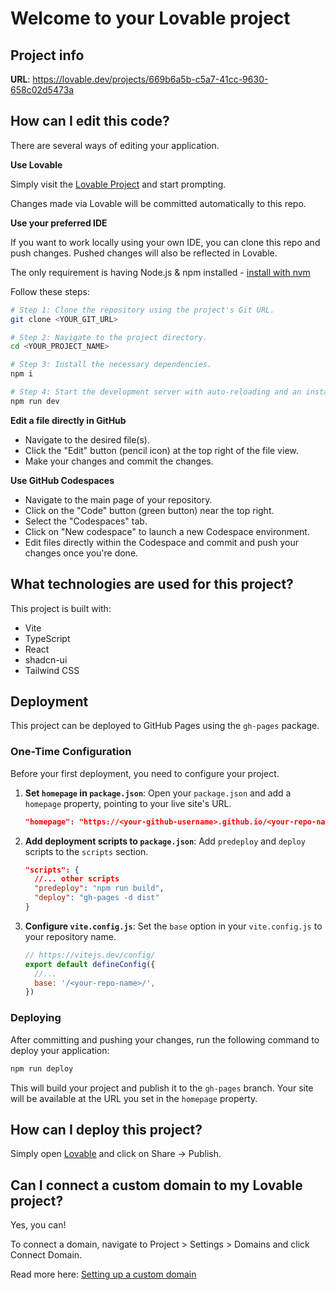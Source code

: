 # Welcome to your Lovable project

## Project info

**URL**: https://lovable.dev/projects/669b6a5b-c5a7-41cc-9630-658c02d5473a

## How can I edit this code?

There are several ways of editing your application.

**Use Lovable**

Simply visit the [Lovable Project](https://lovable.dev/projects/669b6a5b-c5a7-41cc-9630-658c02d5473a) and start prompting.

Changes made via Lovable will be committed automatically to this repo.

**Use your preferred IDE**

If you want to work locally using your own IDE, you can clone this repo and push changes. Pushed changes will also be reflected in Lovable.

The only requirement is having Node.js & npm installed - [install with nvm](https://github.com/nvm-sh/nvm#installing-and-updating)

Follow these steps:

```sh
# Step 1: Clone the repository using the project's Git URL.
git clone <YOUR_GIT_URL>

# Step 2: Navigate to the project directory.
cd <YOUR_PROJECT_NAME>

# Step 3: Install the necessary dependencies.
npm i

# Step 4: Start the development server with auto-reloading and an instant preview.
npm run dev
```

**Edit a file directly in GitHub**

- Navigate to the desired file(s).
- Click the "Edit" button (pencil icon) at the top right of the file view.
- Make your changes and commit the changes.

**Use GitHub Codespaces**

- Navigate to the main page of your repository.
- Click on the "Code" button (green button) near the top right.
- Select the "Codespaces" tab.
- Click on "New codespace" to launch a new Codespace environment.
- Edit files directly within the Codespace and commit and push your changes once you're done.

## What technologies are used for this project?

This project is built with:

- Vite
- TypeScript
- React
- shadcn-ui
- Tailwind CSS

## Deployment

This project can be deployed to GitHub Pages using the `gh-pages` package.

### One-Time Configuration

Before your first deployment, you need to configure your project.

1.  **Set `homepage` in `package.json`**:
    Open your `package.json` and add a `homepage` property, pointing to your live site's URL.
    ```json
    "homepage": "https://<your-github-username>.github.io/<your-repo-name>"
    ```

2.  **Add deployment scripts to `package.json`**:
    Add `predeploy` and `deploy` scripts to the `scripts` section.
    ```json
    "scripts": {
      //... other scripts
      "predeploy": "npm run build",
      "deploy": "gh-pages -d dist"
    }
    ```

3.  **Configure `vite.config.js`**:
    Set the `base` option in your `vite.config.js` to your repository name.
    ```javascript
    // https://vitejs.dev/config/
    export default defineConfig({
      //...
      base: '/<your-repo-name>/',
    })
    ```

### Deploying

After committing and pushing your changes, run the following command to deploy your application:

```sh
npm run deploy
```

This will build your project and publish it to the `gh-pages` branch. Your site will be available at the URL you set in the `homepage` property.

## How can I deploy this project?

Simply open [Lovable](https://lovable.dev/projects/669b6a5b-c5a7-41cc-9630-658c02d5473a) and click on Share -> Publish.

## Can I connect a custom domain to my Lovable project?

Yes, you can!

To connect a domain, navigate to Project > Settings > Domains and click Connect Domain.

Read more here: [Setting up a custom domain](https://docs.lovable.dev/tips-tricks/custom-domain#step-by-step-guide)
